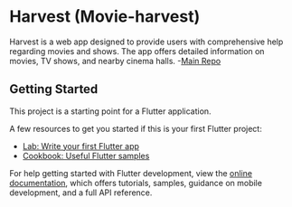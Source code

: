 # Harvest (Movie-harvest)
Harvest is a web app designed to provide users with comprehensive help regarding movies and shows. The app offers detailed information on movies, TV shows, and nearby cinema halls.
-[Main Repo](https://github.com/A-nirvana/Absolute-Cinema)

## Getting Started

This project is a starting point for a Flutter application.

A few resources to get you started if this is your first Flutter project:

- [Lab: Write your first Flutter app](https://docs.flutter.dev/get-started/codelab)
- [Cookbook: Useful Flutter samples](https://docs.flutter.dev/cookbook)

For help getting started with Flutter development, view the
[online documentation](https://docs.flutter.dev/), which offers tutorials,
samples, guidance on mobile development, and a full API reference.

